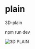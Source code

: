 # plain
3D-plain


npm run dev

![3D PLAIN](https://i.postimg.cc/BQxFLJ5h/Sn-mek-obrazovky-2023-11-20-103107.png)
